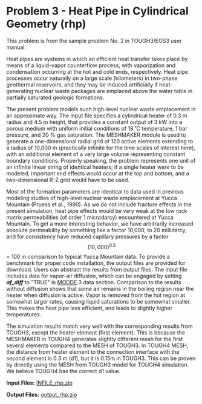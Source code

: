 # Problem 3 - Heat Pipe in Cylindrical Geometry (rhp)

This problem is from the  sample problem No. 2  in TOUGH3/EOS3 user manual.&#x20;

Heat pipes are systems in which an efficient heat transfer takes place by means of a liquid-vapor counterflow process, with vaporization and condensation occurring at the hot and cold ends, respectively. Heat pipe processes occur naturally on a large scale (kilometers) in two-phase geothermal reservoirs, and they may be induced artificially if heat-generating nuclear waste packages are emplaced above the water table in partially saturated geologic formations.

The present problem models such high-level nuclear waste emplacement in an approximate way. The input file  specifies a cylindrical heater of 0.3 m radius and 4.5 m height, that provides a constant output of 3 kW into a porous medium with uniform initial conditions of 18 ˚C temperature, 1 bar pressure, and 20 % gas saturation. The MESHMAKER module is used to generate a one-dimensional radial grid of 120 active elements extending to a radius of 10,000 m (practically infinite for the time scales of interest here), with an additional element of a very large volume representing constant boundary conditions. Properly speaking, the problem represents one unit of an infinite linear string of identical heaters; if a single heater were to be modeled, important end effects would occur at the top and bottom, and a two-dimensional R-Z grid would have to be used.&#x20;

Most of the formation parameters are identical to data used in previous modeling studies of high-level nuclear waste emplacement at Yucca Mountain (Pruess et al., 1990). As we do not include fracture effects in the present simulation, heat pipe effects would be very weak at the low rock matrix permeabilities (of order 1 microdarcy) encountered at Yucca Mountain. To get a more interesting behavior, we have arbitrarily increased absolute permeability by something like a factor 10,000, to 20 millidarcy, and for consistency have reduced capillary pressures by a factor  $$(10,000)^{0.5}$$ = 100 in comparison to typical Yucca Mountain data. To provide a benchmark for proper code installation, the output files are provided for download. Users can abstract the results from output files. The input file  includes data for vapor-air diffusion, which can be engaged by setting _**af\_diff**_  to "TRUE" in [MODDE](../../preparation-of-model-input/keywords-and-input-data/modde.md).3 data section.  Comparison to the results without diffusion shows that some air remains in the boiling region near the heater when diffusion is active. Vapor is removed from the hot region at somewhat larger rates, causing liquid saturations to be somewhat smaller. This makes the heat pipe less efficient, and leads to slightly higher temperatures.

The simulation results match very well with the corresponding results from TOUGH3, except the heater element (first element). This is because the  MESHMAKER in TOUGH4 generates slightly different mesh for the first several elements compared to the MESH of TOUGH3.   In TOUGH4 MESH, the distance from heater element to the connection interface with the second element is 0.3 m (d1), but it is 0.15m in TOUGH3.  This can be proven by directly using the MESH from TOUGH3 model for TOUGH4 simulation. We believe TOUGH4 has the correct d1 value.

**Input Files:**      [INFILE\_rhp.zip](https://drive.google.com/file/d/1KyF8BpjR7PuyT2yqVA81FqCvaTquHZn5/view?usp=sharing)

**Output Files:**  [output\_rhp.zip](https://drive.google.com/file/d/19-2GNXWOvANUr7rnvHfxp7OjEInFcJ3d/view?usp=sharing)
